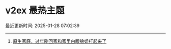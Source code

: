 # v2ex 最热主题

最近更新时间: 2025-01-28 07:02:39

--- 
1. [原生家庭，过年刚回家和家里白眼狼姐打起来了](https://www.v2ex.com/t/1108137) 
